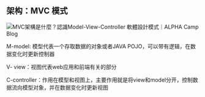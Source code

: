 ## 架构：MVC 模式

![MVC架構是什麼？認識Model-View-Controller 軟體設計模式｜ALPHA Camp Blog](https://uploads-ssl.webflow.com/60d29cc33f302e8be91cf0e2/60d29cc33f302e939d1d0380______2017-11-28_17.00.25.png)

M-model: 模型代表一个存取数据的对象或者JAVA POJO，可以带有逻辑，在数据变化时更新控制器

V- view：视图代表web应用和前端有关的部分

C-controller：作用在模型和视图上，主要作用就是将view和model分开，控制数据流向模型对象，并在数据变化时更新视图



